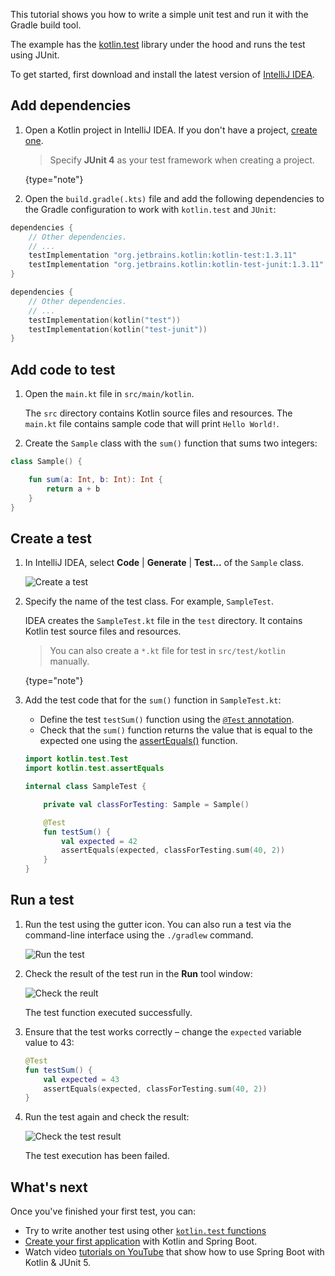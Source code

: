 [//]: # (title: Test code using JUnit in JVM – tutorial)

This tutorial shows you how to write a simple unit test and run it with the Gradle build tool.

The example has the [kotlin.test](/api/latest/kotlin.test/index.html) library under the hood and runs the test using JUnit.

To get started, first download and install the latest version of [IntelliJ IDEA](http://www.jetbrains.com/idea/download/index.html).

## Add dependencies

1. Open a Kotlin project in IntelliJ IDEA. If you don't have a project, [create one](/docs/tutorials/jvm-get-started.html#create-an-application).

   > Specify **JUnit 4** as your test framework when creating a project.
   >
   {type="note"} 

2. Open the `build.gradle(.kts)` file and add the following dependencies to the Gradle configuration to work with `kotlin.test` and `JUnit`:

<tabs>

   ```groovy
   dependencies {
       // Other dependencies.
       // ...
       testImplementation "org.jetbrains.kotlin:kotlin-test:1.3.11"
       testImplementation "org.jetbrains.kotlin:kotlin-test-junit:1.3.11"
   }
   ```

   ```kotlin
   dependencies {
       // Other dependencies.
       // ...
       testImplementation(kotlin("test"))
       testImplementation(kotlin("test-junit"))
   }
   ```

</tabs>

## Add code to test

1. Open the `main.kt` file in `src/main/kotlin`.

   The `src` directory contains Kotlin source files and resources. The `main.kt` file contains sample code that will print `Hello World!`.

2. Create the `Sample` class with the `sum()` function that sums two integers:

```kotlin
class Sample() {

    fun sum(a: Int, b: Int): Int {
        return a + b
    }
}
```

## Create a test

1. In IntelliJ IDEA, select **Code** \| **Generate** \| **Test...** of the `Sample` class.

   ![Create a test](create-test.png)

2. Specify the name of the test class. For example, `SampleTest`.

   IDEA creates the `SampleTest.kt` file in the `test` directory. It contains Kotlin test source files and resources.

   > You can also create a `*.kt` file for test in `src/test/kotlin` manually.
   >
   {type="note"}

2. Add the test code that for the `sum()` function in `SampleTest.kt`:
   
   * Define the test `testSum()` function using the [`@Test` annotation](/api/latest/kotlin.test/kotlin.test/-test/index.html).
   * Check that the `sum()` function returns the value that is equal to the expected one using the [assertEquals()](/api/latest/kotlin.test/kotlin.test/-test/assert-equals.html) function.

   ```kotlin
   import kotlin.test.Test
   import kotlin.test.assertEquals
   
   internal class SampleTest {
   
       private val classForTesting: Sample = Sample()
   
       @Test
       fun testSum() {
           val expected = 42
           assertEquals(expected, classForTesting.sum(40, 2))
       }
   }
   ```

## Run a test

1. Run the test using the gutter icon. You can also run a test via the command-line interface using the `./gradlew` command.

   ![Run the test](run-test.png)

2. Check the result of the test run in the **Run** tool window:

   ![Check the reult](check-the-result.png)

   The test function executed successfully.

3. Ensure that the test works correctly – change the `expected` variable value to 43:

   ```kotlin
   @Test
   fun testSum() {
       val expected = 43
       assertEquals(expected, classForTesting.sum(40, 2))
   }
   ```
   
4. Run the test again and check the result:
   
   ![Check the test result](check-the-result-2.png)

   The test execution has been failed.

## What's next

Once you've finished your first test, you can:

* Try to write another test using other [`kotlin.test` functions](https://kotlinlang.org/api/latest/kotlin.test/kotlin.test/)
* [Create your first application](jvm-spring-boot-restful.md) with Kotlin and Spring Boot.
* Watch video [tutorials on YouTube](https://www.youtube.com/playlist?list=PL6gx4Cwl9DGDPsneZWaOFg0H2wsundyGr) that show how to use Spring Boot with Kotlin & JUnit 5.